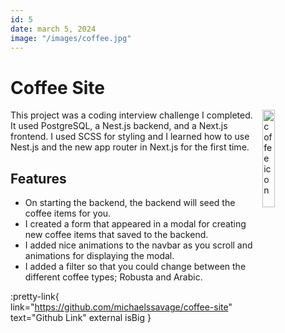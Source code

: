 ```yaml
---
id: 5
date: march 5, 2024
image: "/images/coffee.jpg"
---
```


# Coffee Site

<img src="/images/coffee.jpg" width="20%" alt="coffee icon" align="right" />

This project was a coding interview challenge I completed. It used PostgreSQL, a Nest.js backend, and a Next.js frontend. I used SCSS for styling and I learned how to use Nest.js and the new app router in Next.js for the first time.

## Features

- On starting the backend, the backend will seed the coffee items for you.
- I created a form that appeared in a modal for creating new coffee items that saved to the backend.
- I added nice animations to the navbar as you scroll and animations for displaying the modal.
- I added a filter so that you could change between the different coffee types; Robusta and Arabic.

:pretty-link{ link="https://github.com/michaelssavage/coffee-site" text="Github Link" external isBig }
